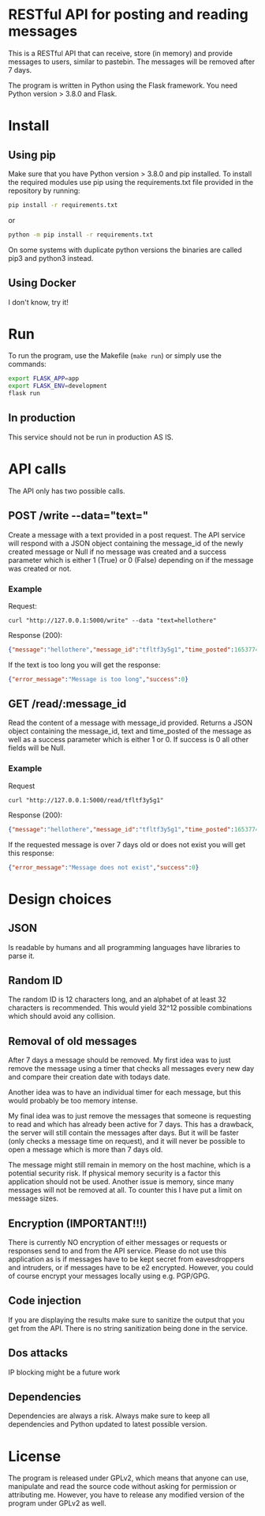 # RESTful API for posting and reading messages
This is a RESTful API that can receive, store (in memory) and provide messages to users, similar to pastebin. The messages will be removed after 7 days.

The program is written in Python using the Flask framework. You need Python version > 3.8.0 and Flask.

# Install

## Using pip
Make sure that you have Python version > 3.8.0 and pip installed.
To install the required modules use pip using the requirements.txt file provided in the repository by running:

```bash
pip install -r requirements.txt
```
or
```bash
python -m pip install -r requirements.txt
```
On some systems with duplicate python versions the binaries are called pip3 and python3 instead.

## Using Docker
I don't know, try it!

# Run
To run the program, use the Makefile (`make run`) or simply use the commands:

```bash
export FLASK_APP=app
export FLASK_ENV=development
flask run

```

## In production
This service should not be run in production AS IS. 


# API calls
The API only has two possible calls.

## POST /write --data="text=<TEXT>"
Create a message with a text provided in a post request.
The API service will respond with a JSON object containing the message_id of the newly created message or Null if no message was created and a success parameter which is either 1 (True) or 0 (False) depending on if the message was created or not.

### Example

Request:
```
curl "http://127.0.0.1:5000/write" --data "text=hellothere"
```
Response (200):
```json
{"message":"hellothere","message_id":"tfltf3y5g1","time_posted":1653774375.88495}

```
If the text is too long you will get the response:
```json
{"error_message":"Message is too long","success":0}
```

## GET /read/:message_id
Read the content of a message with message_id provided. Returns a JSON object containing the message_id, text and time_posted of the message as well as a success parameter which is either 1 or 0. If success is 0 all other fields will be Null.

### Example
Request 
```
curl "http://127.0.0.1:5000/read/tfltf3y5g1"
```
Response (200):
```json
{"message":"hellothere","message_id":"tfltf3y5g1","time_posted":1653774375.88495}
```
If the requested message is over 7 days old or does not exist you will get this response:
```json
{"error_message":"Message does not exist","success":0}
```

# Design choices

## JSON
Is readable by humans and all programming languages have libraries to parse it. 

## Random ID
The random ID is 12 characters long, and an alphabet of at least 32 characters is recommended. This would yield 32^12 possible combinations which should avoid any collision.

## Removal of old messages
After 7 days a message should be removed.
My first idea was to just remove the message using a timer that checks all messages every new day and compare their creation date with todays date. 

Another idea was to have an individual timer for each message, but this would probably be too memory intense. 

My final idea was to just remove the messages that someone is requesting to read and which has already been active for 7 days. 
This has a drawback, the server will still contain the messages after days. But it will be faster (only checks a message time on request), and it will never be possible to open a message which is more than 7 days old.

The message might still remain in memory on the host machine, which is a potential security risk. If physical memory security is a factor this application should not be used. Another issue is memory, since many messages will not be removed at all. To counter this I have put a limit on message sizes.

## Encryption (IMPORTANT!!!)
There is currently NO encryption of either messages or requests or responses send to and from the API service. Please do not use this application as is if messages have to be kept secret from eavesdroppers and intruders, or if messages have to be e2 encrypted.
However, you could of course encrypt your messages locally using e.g. PGP/GPG. 

## Code injection
If you are displaying the results make sure to sanitize the output that you get from the API. There is no string sanitization being done in the service.

## Dos attacks
IP blocking might be a future work

## Dependencies
Dependencies are always a risk. Always make sure to keep all dependencies and Python updated to latest possible version.

# License
The program is released under GPLv2, which means that anyone can use, manipulate and read the source code without asking for permission or attributing me. However, you have to release any modified version of the program under GPLv2 as well.

